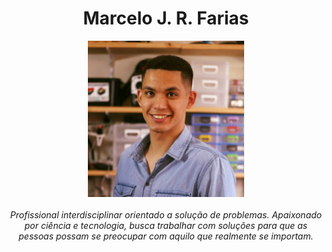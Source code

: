 <h1 align="center"> Marcelo J. R. Farias </h1>
<p align="center">
  <img src="https://github.com/marcelojrfarias/marcelojrfarias.github.io/blob/master/my_profile_picture.jpg" width="250">
  <br><br>
<em>Profissional interdisciplinar orientado a solução de problemas. Apaixonado por ciência e tecnologia, busca trabalhar com soluções para que as pessoas possam se preocupar com aquilo que realmente se importam.</em></p>
